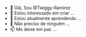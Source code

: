 - 👋 Olá, Sou @Twiggy-Ramirez
- 👀 Estou interessado em criar ...
- 🌱 Estou atualmente aprendendo ...
- 💞️ Não preciso de ninguém ...
- 📫 Me deixe em paz ...

<!---
Twiggy-Ramirez/Twiggy-Ramirez is a ✨ special ✨ repository because its `README.md` (this file) appears on your GitHub profile.
You can click the Preview link to take a look at your changes.
--->
